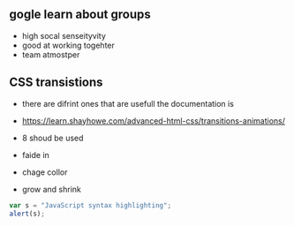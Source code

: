 ## gogle learn about groups
- high socal senseityvity
- good at working togehter
- team atmostper

## CSS transistions
- there are difrint ones that are usefull the documentation is 
- https://learn.shayhowe.com/advanced-html-css/transitions-animations/

- 8 shoud be used
- faide in 
- chage collor
- grow and shrink

```javascript
var s = "JavaScript syntax highlighting";
alert(s);
```


